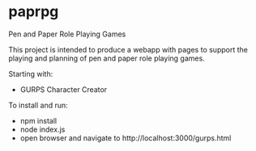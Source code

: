 # paprpg
Pen and Paper Role Playing Games

This project is intended to produce a webapp with pages to support the playing and planning of pen and paper role playing games.

Starting with:
* GURPS Character Creator

To install and run:
* npm install
* node index.js
* open browser and navigate to http://localhost:3000/gurps.html

